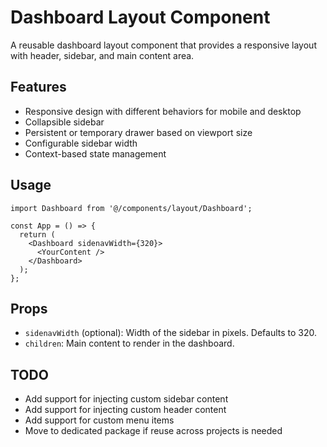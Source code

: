 # Dashboard Layout Component

A reusable dashboard layout component that provides a responsive layout with header, sidebar, and main content area.

## Features

- Responsive design with different behaviors for mobile and desktop
- Collapsible sidebar
- Persistent or temporary drawer based on viewport size
- Configurable sidebar width
- Context-based state management

## Usage

```tsx
import Dashboard from '@/components/layout/Dashboard';

const App = () => {
  return (
    <Dashboard sidenavWidth={320}>
      <YourContent />
    </Dashboard>
  );
};
```

## Props

- `sidenavWidth` (optional): Width of the sidebar in pixels. Defaults to 320.
- `children`: Main content to render in the dashboard.

## TODO

- Add support for injecting custom sidebar content
- Add support for injecting custom header content
- Add support for custom menu items
- Move to dedicated package if reuse across projects is needed
